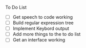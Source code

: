 To Do List

-[ ] Get speech to code working 
-[ ] Build regular expression tree
-[ ] Implement Keybord output
-[ ] Add more things to the to do list
-[ ] Get an interface working 
